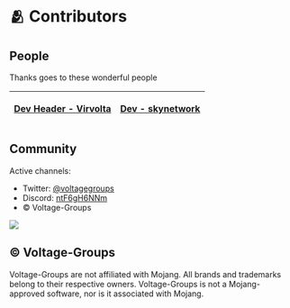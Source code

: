 # 🫂 Contributors

## People

Thanks goes to these wonderful people

| <p><a href='https://github.com/virvolta'><img src='https://avatars.githubusercontent.com/virvolta' alt=''><br><strong>Dev Header - Virvolta</strong></a><br></p> | <p><a href='https://github.com/skynetwork'><img src='https://avatars.githubusercontent.com/skynetwork' alt=''><br><strong>Dev - skynetwork</strong></a><br></p> |
|:--------------------------------------------------------------------------------------------------------------------------------------------------------------------------:|:-------------------------------------------------------------------------------------------------------------------------------------------------------------------------------:|

## Community

Active channels:

* Twitter: [@voltagegroups](https://twitter.com/VoltageGroups?t=wSiFVaX5GiHx8Z-LmSC7iQ\&s=09)
* Discord: [ntF6gH6NNm](https://discord.gg/ntF6gH6NNm)
* © Voltage-Groups

![](http://image.noelshack.com/fichiers/2021/39/5/1633118741-logo-no-background.png)


## © Voltage-Groups

Voltage-Groups are not affiliated with Mojang. All brands and trademarks belong to their respective owners. Voltage-Groups is not a Mojang-approved software, nor is it associated with Mojang.
